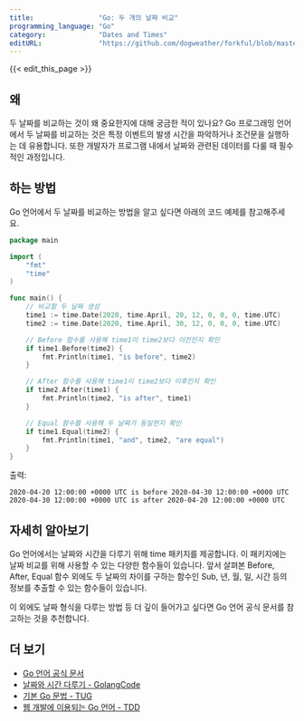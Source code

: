 ```yaml
---
title:                "Go: 두 개의 날짜 비교"
programming_language: "Go"
category:             "Dates and Times"
editURL:              "https://github.com/dogweather/forkful/blob/master/content/ko/go/comparing-two-dates.md"
---
```


{{< edit_this_page >}}

## 왜

두 날짜를 비교하는 것이 왜 중요한지에 대해 궁금한 적이 있나요? Go 프로그래밍 언어에서 두 날짜를 비교하는 것은 특정 이벤트의 발생 시간을 파악하거나 조건문을 실행하는 데 유용합니다. 또한 개발자가 프로그램 내에서 날짜와 관련된 데이터를 다룰 때 필수적인 과정입니다.

## 하는 방법

Go 언어에서 두 날짜를 비교하는 방법을 알고 싶다면 아래의 코드 예제를 참고해주세요.

```Go
package main

import (
    "fmt"
    "time"
)

func main() {
    // 비교할 두 날짜 생성
    time1 := time.Date(2020, time.April, 20, 12, 0, 0, 0, time.UTC)
    time2 := time.Date(2020, time.April, 30, 12, 0, 0, 0, time.UTC)

    // Before 함수를 사용해 time1이 time2보다 이전인지 확인
    if time1.Before(time2) {
        fmt.Println(time1, "is before", time2)
    }

    // After 함수를 사용해 time1이 time2보다 이후인지 확인
    if time2.After(time1) {
        fmt.Println(time2, "is after", time1)
    }

    // Equal 함수를 사용해 두 날짜가 동일한지 확인
    if time1.Equal(time2) {
        fmt.Println(time1, "and", time2, "are equal")
    }
}
```
출력:
```
2020-04-20 12:00:00 +0000 UTC is before 2020-04-30 12:00:00 +0000 UTC
2020-04-30 12:00:00 +0000 UTC is after 2020-04-20 12:00:00 +0000 UTC
```

## 자세히 알아보기

Go 언어에서는 날짜와 시간을 다루기 위해 time 패키지를 제공합니다. 이 패키지에는 날짜 비교를 위해 사용할 수 있는 다양한 함수들이 있습니다. 앞서 살펴본 Before, After, Equal 함수 외에도 두 날짜의 차이를 구하는 함수인 Sub, 년, 월, 일, 시간 등의 정보를 추출할 수 있는 함수들이 있습니다.

이 외에도 날짜 형식을 다루는 방법 등 더 깊이 들어가고 싶다면 Go 언어 공식 문서를 참고하는 것을 추천합니다.

## 더 보기

- [Go 언어 공식 문서](https://golang.org/doc/)
- [날짜와 시간 다루기 - GolangCode](https://golangcode.com/handle-dates-and-times/)
- [기본 Go 문법 - TUG](https://tutorialedge.net/golang/go-tutorial-basics/)
- [웹 개발에 이용되는 Go 언어 - TDD](https://thewebdev.info/2020/05/08/go-web-development-tutorial-goroutines-channels-pool-routings-views-middlewares-select-gonic-gorm/)